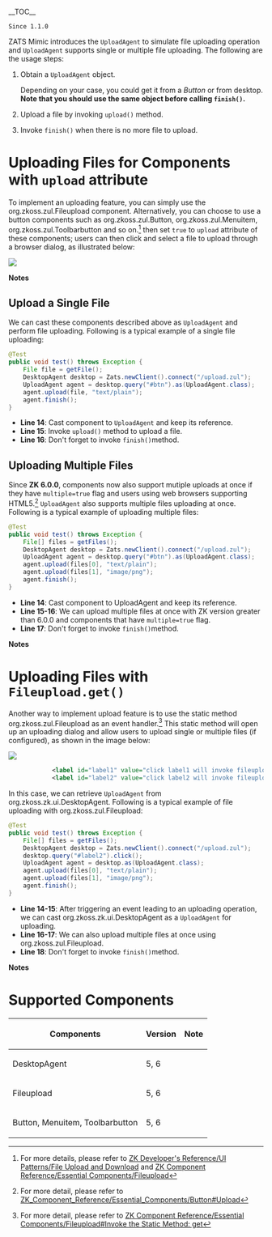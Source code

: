  \_\_TOC\_\_

`Since 1.1.0`

ZATS Mimic introduces the `UploadAgent` to simulate file uploading
operation and `UploadAgent` supports single or multiple file uploading.
The following are the usage steps:

1.  Obtain a `UploadAgent` object.
      
    Depending on your case, you could get it from a *Button* or from
    desktop. **Note that you should use the same object before calling
    `finish()`.**
2.  Upload a file by invoking `upload()` method.
3.  Invoke `finish()` when there is no more file to upload.

# Uploading Files for Components with `upload` attribute

To implement an uploading feature, you can simply use the
<javadoc>org.zkoss.zul.Fileupload</javadoc> component. Alternatively,
you can choose to use a button components such as
<javadoc>org.zkoss.zul.Button</javadoc>,
<javadoc>org.zkoss.zul.Menuitem</javadoc>,
<javadoc>org.zkoss.zul.Toolbarbutton</javadoc> and so on.[^1] then set
`true` to `upload` attribute of these components; users can then click
and select a file to upload through a browser dialog, as illustrated
below:

![](Zats_upload_button.png)

**Notes**

<references/>

## Upload a Single File

We can cast these components described above as `UploadAgent` and
perform file uploading. Following is a typical example of a single file
uploading:

``` java
@Test
public void test() throws Exception {
    File file = getFile();
    DesktopAgent desktop = Zats.newClient().connect("/upload.zul");
    UploadAgent agent = desktop.query("#btn").as(UploadAgent.class);
    agent.upload(file, "text/plain");
    agent.finish();
}
```

- **Line 14**: Cast component to `UploadAgent` and keep its reference.
- **Line 15**: Invoke `upload()` method to upload a file.
- **Line 16**: Don't forget to invoke `finish()`method.

## Uploading Multiple Files

Since **ZK 6.0.0**, components now also support mutiple uploads at once
if they have `multiple=true` flag and users using web browsers
supporting HTML5.[^2] `UploadAgent` also supports multiple files
uploading at once. Following is a typical example of uploading multiple
files:

``` java
@Test
public void test() throws Exception {
    File[] files = getFiles();
    DesktopAgent desktop = Zats.newClient().connect("/upload.zul");
    UploadAgent agent = desktop.query("#btn").as(UploadAgent.class);
    agent.upload(files[0], "text/plain");
    agent.upload(files[1], "image/png");
    agent.finish();
}
```

- **Line 14**: Cast component to UploadAgent and keep its reference.
- **Line 15-16**: We can upload multiple files at once with ZK version
  greater than 6.0.0 and components that have `multiple=true` flag.
- **Line 17**: Don't forget to invoke `finish()`method.

**Notes**

<references/>

# Uploading Files with `Fileupload.get()`

Another way to implement upload feature is to use the static method
<javadoc method="get()">org.zkoss.zul.Fileupload</javadoc> as an event
handler.[^3] This static method will open up an uploading dialog and
allow users to upload single or multiple files (if configured), as shown
in the image below:

![](Zats_upload_dialog.png)

``` xml
            <label id="label1" value="click label1 will invoke fileupload.get()" onClick="Fileupload.get();" />
            <label id="label2" value="click label2 will invoke fileupload.get(3)" onClick="Fileupload.get(3);" />
```

In this case, we can retrieve `UploadAgent` from
<javadoc>org.zkoss.zk.ui.DesktopAgent</javadoc>. Following is a typical
example of file uploading with
<javadoc method="get()">org.zkoss.zul.Fileupload</javadoc>:

``` java
@Test
public void test() throws Exception {
    File[] files = getFiles();
    DesktopAgent desktop = Zats.newClient().connect("/upload.zul");
    desktop.query("#label2").click();
    UploadAgent agent = desktop.as(UploadAgent.class);
    agent.upload(files[0], "text/plain");
    agent.upload(files[1], "image/png");
    agent.finish();
}
```

- **Line 14-15**: After triggering an event leading to an uploading
  operation, we can cast <javadoc>org.zkoss.zk.ui.DesktopAgent</javadoc>
  as a `UploadAgent` for uploading.
- **Line 16-17**: We can also upload multiple files at once using
  <javadoc method="get()">org.zkoss.zul.Fileupload</javadoc>.
- **Line 18**: Don't forget to invoke `finish()`method.

**Notes**

<references/>

# Supported Components

<table>
<thead>
<tr class="header">
<th><center>
<p>Components</p>
</center></th>
<th><center>
<p>Version</p>
</center></th>
<th><center>
<p>Note</p>
</center></th>
</tr>
</thead>
<tbody>
<tr class="odd">
<td><p>DesktopAgent</p></td>
<td><p>5, 6</p></td>
<td></td>
</tr>
<tr class="even">
<td><p>Fileupload</p></td>
<td><p>5, 6</p></td>
<td></td>
</tr>
<tr class="odd">
<td><p>Button, Menuitem, Toolbarbutton</p></td>
<td><p>5, 6</p></td>
<td></td>
</tr>
</tbody>
</table>

 

[^1]: For more details, please refer to [ZK Developer's Reference/UI
    Patterns/File Upload and
    Download](ZK_Developer's_Reference/UI_Patterns/File_Upload_and_Download)
    and [ZK Component Reference/Essential
    Components/Fileupload](ZK_Component_Reference/Essential_Components/Fileupload)

[^2]: For more detail, please refer to
    [ZK_Component_Reference/Essential_Components/Button#Upload](ZK_Component_Reference/Essential_Components/Button#Upload)

[^3]: For more detail, please refer to [ZK Component Reference/Essential
    Components/Fileupload#Invoke the Static Method:
    get](ZK_Component_Reference/Essential_Components/Fileupload#Invoke_the_Static_Method:_get)
